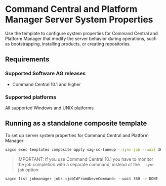 <!-- Copyright 2013 - 2018 Software AG, Darmstadt, Germany and/or its licensors

   SPDX-License-Identifier: Apache-2.0

    Licensed under the Apache License, Version 2.0 (the "License");
    you may not use this file except in compliance with the License.
    You may obtain a copy of the License at

        http://www.apache.org/licenses/LICENSE-2.0

    Unless required by applicable law or agreed to in writing, software
    distributed under the License is distributed on an "AS IS" BASIS,
     WITHOUT WARRANTIES OR CONDITIONS OF ANY KIND, either express or implied.
     See the License for the specific language governing permissions and

     limitations under the License.                                                  

-->
# Command Central and Platform Manager Server System Properties

Use the template to configure system properties for Command Central and Platform Manager that modify the server behavior during operations, such as bootstrapping, installing products, or creating repositories.

## Requirements

### Supported Software AG releases

* Command Central 10.1 and higher

### Supported platforms

All supported Windows and UNIX platforms.

## Running as a standalone composite template

To set up server system properties for Command Central and Platform Manager:

```bash
sagcc exec templates composite apply sag-cc-tuneup --sync-job --wait 360
```

> IMPORTANT: If you use Command Central 10.1 you have to monitor the job completion with a separate command, instead of the `--sync-job` option:

```bash
sagcc list jobmanager jobs <jobIdFromAboveCommand> --wait 360 -e DONE
```